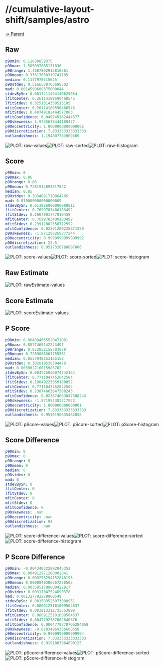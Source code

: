 
# //cumulative-layout-shift/samples/astro

[→ Parent](../..)


## Raw


```yaml
p90min: 0.11630859375
p90max: 1.585097885131836
p90range: 1.4687892913818361
p90mean: 0.33317058319741105
median: 0.1177978515625
p90stdev: 0.5166558703698502
mad: 0.0014599609375000044
stdevBySn: 0.0017411494140625054
lfitCenter: 0.26114189590468545
lfitStdev: 0.3251314350515105
mfitCenter: 0.26114189590468545
mfitStdev: 0.40749182444577003
mfitConfidence: 0.040749182444577
p90skewness: 1.9735678444189477
p90eccentricity: 1.0000000000000002
p90discretization: 7.833333333333333
outlandishness: 1.194807783969369

```

![PLOT: raw-values](./raw/values.svg)![PLOT: raw-sorted](./raw/sorted.svg)![PLOT: raw-histogram](./raw/histogram.svg)
## Score


```yaml
p90min: 0
p90max: 0.86
p90range: 0.86
p90mean: 0.7281914893617022
median: 0.85
p90stdev: 0.3034691710864705
mad: 0.010000000000000009
stdevBySn: 0.011926000000000011
lfitCenter: 0.7699783400183492
lfitStdev: 0.1907901747910459
mfitCenter: 0.7699783400183492
mfitStdev: 0.23912002356712592
mfitConfidence: 0.02391200235671259
p90skewness: -1.971293269377244
p90eccentricity: 0.9999999999999992
p90discretization: 23.5
outlandishness: 0.9517320788897006

```

![PLOT: score-values](./score/values.svg)![PLOT: score-sorted](./score/sorted.svg)![PLOT: score-histogram](./score/histogram.svg)
## Raw Estimate

![PLOT: rawEstimate-values](./rawEstimate/values.svg)
## Score Estimate

![PLOT: scoreEstimate-values](./scoreEstimate/values.svg)
## P Score


```yaml
p90min: 0.004894655520471081
p90max: 0.8577468142243491
p90range: 0.852852158703878
p90mean: 0.7289886363755581
median: 0.8537048253165158
p90stdev: 0.302819538504478
mad: 0.003962716815983702
stdevBySn: 0.004725936074742164
lfitCenter: 0.7711047452042504
lfitStdev: 0.19049225659180852
mfitCenter: 0.7711047452042504
mfitStdev: 0.23874663847588243
mfitConfidence: 0.023874663847588243
p90skewness: -1.971954303217823
p90eccentricity: 1.000000000000001
p90discretization: 7.833333333333333
outlandishness: 0.9519190635462058

```

![PLOT: pScore-values](./pScore/values.svg)![PLOT: pScore-sorted](./pScore/sorted.svg)![PLOT: pScore-histogram](./pScore/histogram.svg)
## Score Difference


```yaml
p90min: 0
p90max: 0
p90range: 0
p90mean: 0
median: 0
p90stdev: 0
mad: 0
stdevBySn: 0
lfitCenter: 0
lfitStdev: 0
mfitCenter: 0
mfitStdev: 0
mfitConfidence: 0
p90skewness: .nan
p90eccentricity: .nan
p90discretization: 94
outlandishness: .nan

```

![PLOT: score-difference-values](./score-difference/values.svg)![PLOT: score-difference-sorted](./score-difference/sorted.svg)![PLOT: score-difference-histogram](./score-difference/histogram.svg)
## P Score Difference


```yaml
p90min: -0.004340322892845352
p90max: 0.004912971260002841
p90range: 0.009253294152848193
p90mean: 0.0008840386267270505
median: 0.0035851789800422917
p90stdev: 0.00317047524890378
mad: 0.001327792279960549
stdevBySn: 0.001583525073080951
lfitCenter: 0.0009125101009564637
lfitStdev: 0.003813312735553898
mfitCenter: 0.0009125101009564637
mfitStdev: 0.0047792787662840576
mfitConfidence: 0.0004779278766284058
p90skewness: -0.07034969366608558
p90eccentricity: 0.9999999999999994
p90discretization: 7.833333333333333
outlandishness: 0.9191083964890125

```

![PLOT: pScore-difference-values](./pScore-difference/values.svg)![PLOT: pScore-difference-sorted](./pScore-difference/sorted.svg)![PLOT: pScore-difference-histogram](./pScore-difference/histogram.svg)